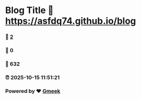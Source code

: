 # Blog Title :link: https://asfdq74.github.io/blog 
### :page_facing_up: [2](https://asfdq74.github.io/blog/tag.html) 
### :speech_balloon: 0 
### :hibiscus: 632 
### :alarm_clock: 2025-10-15 11:51:21 
### Powered by :heart: [Gmeek](https://github.com/Meekdai/Gmeek)
